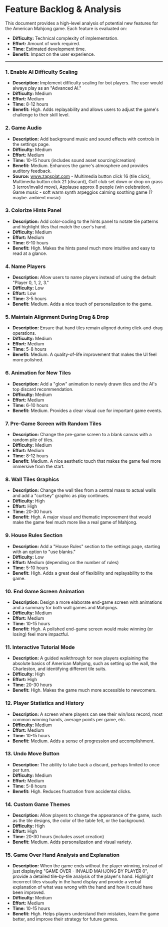 # Feature Backlog & Analysis

This document provides a high-level analysis of potential new features for the American Mahjong game. Each feature is evaluated on:

*   **Difficulty:** Technical complexity of implementation.
*   **Effort:** Amount of work required.
*   **Time:** Estimated development time.
*   **Benefit:** Impact on the user experience.

---

### 1. Enable AI Difficulty Scaling

*   **Description:** Implement difficulty scaling for bot players. The user would always play as an "Advanced AI."
*   **Difficulty:** Medium
*   **Effort:** Medium
*   **Time:** 8-12 hours
*   **Benefit:** High. Adds replayability and allows users to adjust the game's challenge to their skill level.

### 2. Game Audio

*   **Description:** Add background music and sound effects with controls in the settings page.
*   **Difficulty:** Medium
*   **Effort:** Medium
*   **Time:** 10-15 hours (includes sound asset sourcing/creation)
*   **Benefit:** Medium. Enhances the game's atmosphere and provides auditory feedback.
*   **Source:** www.zapsplat.com - Multimedia button click 16 (tile click), Multimedia button click 21 (discard), Golf club set down or drop on grass 3 (error/invalid move), Applause approx 8 people (win celebration), Game music - soft warm synth arpeggios calming soothing game (? maybe. ambient music)

### 3. Colorize Hints Panel

*   **Description:** Add color-coding to the hints panel to notate tile patterns and highlight tiles that match the user's hand.
*   **Difficulty:** Medium
*   **Effort:** Medium
*   **Time:** 6-10 hours
*   **Benefit:** High. Makes the hints panel much more intuitive and easy to read at a glance.

### 4. Name Players

*   **Description:** Allow users to name players instead of using the default "Player 0, 1, 2, 3."
*   **Difficulty:** Low
*   **Effort:** Low
*   **Time:** 3-5 hours
*   **Benefit:** Medium. Adds a nice touch of personalization to the game.

### 5. Maintain Alignment During Drag & Drop

*   **Description:** Ensure that hand tiles remain aligned during click-and-drag operations.
*   **Difficulty:** Medium
*   **Effort:** Medium
*   **Time:** 5-8 hours
*   **Benefit:** Medium. A quality-of-life improvement that makes the UI feel more polished.

### 6. Animation for New Tiles

*   **Description:** Add a "glow" animation to newly drawn tiles and the AI's top discard recommendation.
*   **Difficulty:** Medium
*   **Effort:** Medium
*   **Time:** 6-10 hours
*   **Benefit:** Medium. Provides a clear visual cue for important game events.

### 7. Pre-Game Screen with Random Tiles

*   **Description:** Change the pre-game screen to a blank canvas with a random pile of tiles.
*   **Difficulty:** Medium
*   **Effort:** Medium
*   **Time:** 8-12 hours
*   **Benefit:** Medium. A nice aesthetic touch that makes the game feel more immersive from the start.

### 8. Wall Tiles Graphics

*   **Description:** Change the wall tiles from a central mass to actual walls and add a "curtsey" graphic as play continues.
*   **Difficulty:** High
*   **Effort:** High
*   **Time:** 20-30 hours
*   **Benefit:** High. A major visual and thematic improvement that would make the game feel much more like a real game of Mahjong.

### 9. House Rules Section

*   **Description:** Add a "House Rules" section to the settings page, starting with an option to "use blanks."
*   **Difficulty:** Low
*   **Effort:** Medium (depending on the number of rules)
*   **Time:** 5-10 hours
*   **Benefit:** High. Adds a great deal of flexibility and replayability to the game.

### 10. End Game Screen Animation

*   **Description:** Design a more elaborate end-game screen with animations and a summary for both wall games and Mahjongs.
*   **Difficulty:** Medium
*   **Effort:** Medium
*   **Time:** 10-15 hours
*   **Benefit:** High. A polished end-game screen would make winning (or losing) feel more impactful.

### 11. Interactive Tutorial Mode
*   **Description:** A guided walkthrough for new players explaining the absolute basics of American Mahjong, such as setting up the wall, the Charleston, and identifying different tile suits.
*   **Difficulty:** High
*   **Effort:** High
*   **Time:** 20-30 hours
*   **Benefit:** High. Makes the game much more accessible to newcomers.

### 12. Player Statistics and History
*   **Description:** A screen where players can see their win/loss record, most common winning hands, average points per game, etc.
*   **Difficulty:** Medium
*   **Effort:** Medium
*   **Time:** 10-15 hours
*   **Benefit:** Medium. Adds a sense of progression and accomplishment.

### 13. Undo Move Button
*   **Description:** The ability to take back a discard, perhaps limited to once per turn.
*   **Difficulty:** Medium
*   **Effort:** Medium
*   **Time:** 5-8 hours
*   **Benefit:** High. Reduces frustration from accidental clicks.

### 14. Custom Game Themes
*   **Description:** Allow players to change the appearance of the game, such as the tile designs, the color of the table felt, or the background.
*   **Difficulty:** High
*   **Effort:** High
*   **Time:** 20-30 hours (includes asset creation)
*   **Benefit:** Medium. Adds personalization and visual variety.

### 15. Game Over Hand Analysis and Explanation
*   **Description:** When the game ends without the player winning, instead of just displaying "GAME OVER - INVALID MAHJONG BY PLAYER 0", provide a detailed tile-by-tile analysis of the player's hand. Highlight incorrect tiles visually in the hand display and provide a verbal explanation of what was wrong with the hand and how it could have been improved.
*   **Difficulty:** Medium
*   **Effort:** Medium
*   **Time:** 10-15 hours
*   **Benefit:** High. Helps players understand their mistakes, learn the game better, and improve their strategy for future games.
